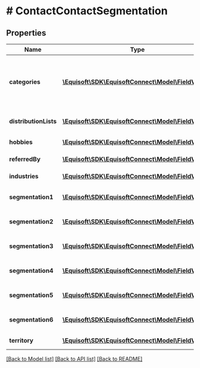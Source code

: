 # # ContactContactSegmentation

## Properties

Name | Type | Description | Notes
------------ | ------------- | ------------- | -------------
**categories** | [**\Equisoft\SDK\EquisoftConnect\Model\FieldValue[]**](FieldValue.md) | Contact&#39;s categories which represents the contact&#39;s different classes |
**distributionLists** | [**\Equisoft\SDK\EquisoftConnect\Model\FieldValue[]**](FieldValue.md) | Contact&#39;s distribution lists |
**hobbies** | [**\Equisoft\SDK\EquisoftConnect\Model\FieldValue[]**](FieldValue.md) | Contact&#39;s hobbies |
**referredBy** | [**\Equisoft\SDK\EquisoftConnect\Model\FieldValue[]**](FieldValue.md) | Contact&#39;s references |
**industries** | [**\Equisoft\SDK\EquisoftConnect\Model\FieldValue[]**](FieldValue.md) | Contact&#39;s industries |
**segmentation1** | [**\Equisoft\SDK\EquisoftConnect\Model\FieldValue**](FieldValue.md) | Contact&#39;s segmentation 1 | [optional]
**segmentation2** | [**\Equisoft\SDK\EquisoftConnect\Model\FieldValue**](FieldValue.md) | Contact&#39;s segmentation 2 | [optional]
**segmentation3** | [**\Equisoft\SDK\EquisoftConnect\Model\FieldValue**](FieldValue.md) | Contact&#39;s segmentation 3 | [optional]
**segmentation4** | [**\Equisoft\SDK\EquisoftConnect\Model\FieldValue**](FieldValue.md) | Contact&#39;s segmentation 4 | [optional]
**segmentation5** | [**\Equisoft\SDK\EquisoftConnect\Model\FieldValue**](FieldValue.md) | Contact&#39;s segmentation 5 | [optional]
**segmentation6** | [**\Equisoft\SDK\EquisoftConnect\Model\FieldValue**](FieldValue.md) | Contact&#39;s segmentation 6 | [optional]
**territory** | [**\Equisoft\SDK\EquisoftConnect\Model\FieldValue**](FieldValue.md) | Contact&#39;s territory | [optional]

[[Back to Model list]](../../README.md#models) [[Back to API list]](../../README.md#endpoints) [[Back to README]](../../README.md)
